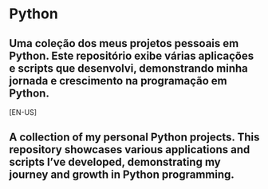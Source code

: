 # Python 
 
 ## Uma coleção dos meus projetos pessoais em Python. Este repositório exibe várias aplicações e scripts que desenvolvi, demonstrando minha jornada e crescimento na programação em Python.



[EN-US]

## A collection of my personal Python projects. This repository showcases various applications and scripts I’ve developed, demonstrating my journey and growth in Python programming.






